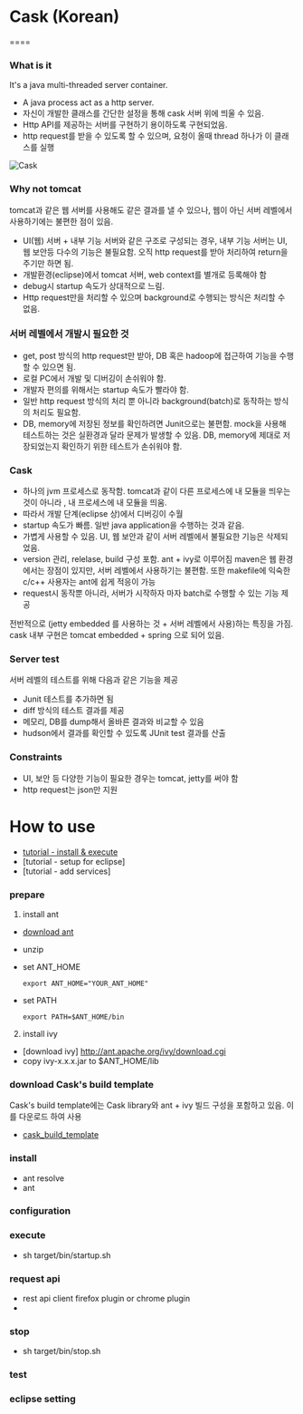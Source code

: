 # Cask (Korean)
====

### What is it

It's a java multi-threaded server container.

- A java process act as a http server.
- 자신이 개발한 클래스를 간단한 설정을 통해 cask 서버 위에 띄울 수 있음. 
- Http API를 제공하는 서버를 구현하기 용이하도록 구현되었음. 
- http request를 받을 수 있도록 할 수 있으며, 요청이 올때 thread 하나가 이 클래스를 실행

![Cask](http://www.luxeinacity.com/images/blogs/2013/Glenmorangie-Cask-Masters-Whisky-Programme-2.jpg)


### Why not tomcat

tomcat과 같은 웹 서버를 사용해도 같은 결과를 낼 수 있으나, 웹이 아닌 서버 레벨에서 사용하기에는 불편한 점이 있음. 

- UI(웹) 서버 + 내부 기능 서버와 같은 구조로 구성되는 경우, 내부 기능 서버는 UI, 웹 보안등 다수의 기능은 불필요함. 
오직 http request를 받아 처리하여 return을 주기만 하면 됨. 
- 개발환경(eclipse)에서 tomcat 서버, web context를 별개로 등록해야 함
- debug시 startup 속도가 상대적으로 느림.
- Http request만을 처리할 수 있으며 background로 수행되는 방식은 처리할 수 없음.

### 서버 레벨에서 개발시 필요한 것

- get, post 방식의 http request만 받아, DB 혹은 hadoop에 접근하여 기능을 수행할 수 있으면 됨.
- 로컬 PC에서 개발 및 디버깅이 손쉬워야 함. 
- 개발자 편의를 위해서는 startup 속도가 빨라야 함. 
- 일반 http request 방식의 처리 뿐 아니라 background(batch)로 동작하는 방식의 처리도 필요함. 
- DB, memory에 저장된 정보를 확인하려면 Junit으로는 불편함. 
mock을 사용해 테스트하는 것은 실환경과 달라 문제가 발생할 수 있음. 
DB, memory에 제대로 저장되었는지 확인하기 위한 테스트가 손쉬워야 함. 

### Cask 

- 하나의 jvm 프로세스로 동작함. 
tomcat과 같이 다른 프로세스에 내 모듈을 띄우는 것이 아니라 , 내 프로세스에 내 모듈을 띄움. 
- 따라서 개발 단계(eclipse 상)에서 디버깅이 수월 
- startup 속도가 빠름. 일반 java application을 수행하는 것과 같음. 
- 가볍게 사용할 수 있음. UI, 웹 보안과 같이 서버 레벨에서 불필요한 기능은 삭제되었음. 
- version 관리, relelase, build 구성 포함. ant + ivy로 이루어짐
maven은 웹 환경에서는 장점이 있지만, 서버 레벨에서 사용하기는 불편함. 
또한 makefile에 익숙한 c/c++ 사용자는 ant에 쉽게 적응이 가능
- request시 동작뿐 아니라, 서버가 시작하자 마자 batch로 수행할 수 있는 기능 제공

전반적으로 (jetty embedded 를 사용하는 것 + 서버 레벨에서 사용)하는 특징을 가짐.
cask 내부 구현은 tomcat embedded + spring 으로 되어 있음.

### Server test  

서버 레벨의 테스트를 위해 다음과 같은 기능을 제공

- Junit 테스트를 추가하면 됨
- diff 방식의 테스트 결과를 제공
- 메모리, DB를 dump해서 올바른 결과와 비교할 수 있음
- hudson에서 결과를 확인할 수 있도록 JUnit test 결과를 산출
    

### Constraints

- UI, 보안 등 다양한 기능이 필요한 경우는 tomcat, jetty를 써야 함
- http request는 json만 지원

# How to use

- [tutorial - install & execute]()
- [tutorial - setup for eclipse]
- [tutorial - add services]

### prepare
1. install ant

- [download ant](http://ant.apache.org/bindownload.cgi)
- unzip 
- set ANT_HOME
  
    `export ANT_HOME="YOUR_ANT_HOME"`
- set PATH
 
    `export PATH=$ANT_HOME/bin`
2. install ivy 

- [download ivy] http://ant.apache.org/ivy/download.cgi
- copy ivy-x.x.x.jar to $ANT_HOME/lib

### download Cask's build template

Cask's build template에는 Cask library와 ant + ivy 빌드 구성을 포함하고 있음. 이를 다운로드 하여 사용

- [cask_build_template](https://github.com/lonslonz/cask_build/archive/master.zip)



### install

- ant resolve
- ant 

### configuration 



### execute

- sh target/bin/startup.sh

### request api 

- rest api client firefox plugin or chrome plugin
-

### stop

- sh target/bin/stop.sh


### test

### eclipse setting











